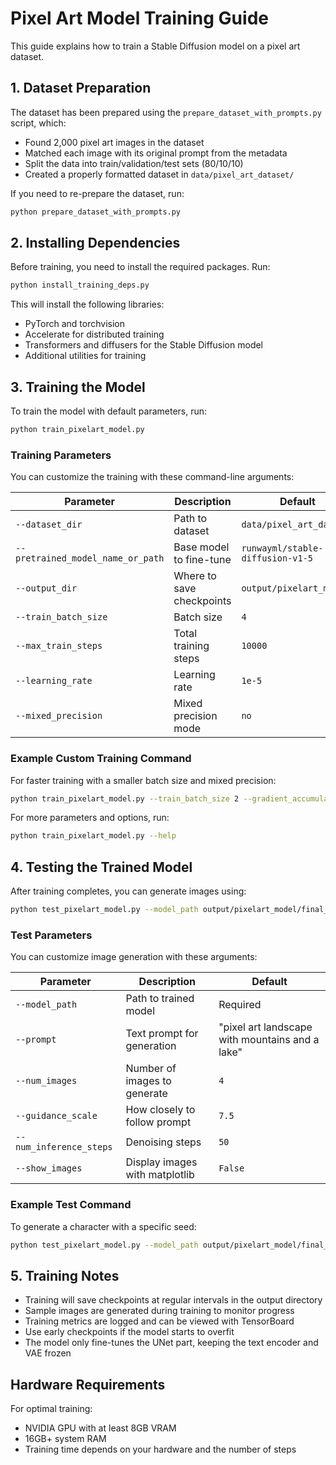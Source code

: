 # Pixel Art Model Training Guide

This guide explains how to train a Stable Diffusion model on a pixel art dataset.

## 1. Dataset Preparation

The dataset has been prepared using the `prepare_dataset_with_prompts.py` script, which:
- Found 2,000 pixel art images in the dataset
- Matched each image with its original prompt from the metadata
- Split the data into train/validation/test sets (80/10/10)
- Created a properly formatted dataset in `data/pixel_art_dataset/`

If you need to re-prepare the dataset, run:
```bash
python prepare_dataset_with_prompts.py
```

## 2. Installing Dependencies

Before training, you need to install the required packages. Run:
```bash
python install_training_deps.py
```

This will install the following libraries:
- PyTorch and torchvision
- Accelerate for distributed training
- Transformers and diffusers for the Stable Diffusion model
- Additional utilities for training

## 3. Training the Model

To train the model with default parameters, run:
```bash
python train_pixelart_model.py
```

### Training Parameters

You can customize the training with these command-line arguments:

| Parameter | Description | Default |
|-----------|-------------|---------|
| `--dataset_dir` | Path to dataset | `data/pixel_art_dataset` |
| `--pretrained_model_name_or_path` | Base model to fine-tune | `runwayml/stable-diffusion-v1-5` |
| `--output_dir` | Where to save checkpoints | `output/pixelart_model` |
| `--train_batch_size` | Batch size | `4` |
| `--max_train_steps` | Total training steps | `10000` |
| `--learning_rate` | Learning rate | `1e-5` |
| `--mixed_precision` | Mixed precision mode | `no` |

### Example Custom Training Command

For faster training with a smaller batch size and mixed precision:
```bash
python train_pixelart_model.py --train_batch_size 2 --gradient_accumulation_steps 2 --mixed_precision fp16 --max_train_steps 5000
```

For more parameters and options, run:
```bash
python train_pixelart_model.py --help
```

## 4. Testing the Trained Model

After training completes, you can generate images using:

```bash
python test_pixelart_model.py --model_path output/pixelart_model/final_model --prompt "pixel art forest with a small cabin"
```

### Test Parameters

You can customize image generation with these arguments:

| Parameter | Description | Default |
|-----------|-------------|---------|
| `--model_path` | Path to trained model | Required |
| `--prompt` | Text prompt for generation | "pixel art landscape with mountains and a lake" |
| `--num_images` | Number of images to generate | `4` |
| `--guidance_scale` | How closely to follow prompt | `7.5` |
| `--num_inference_steps` | Denoising steps | `50` |
| `--show_images` | Display images with matplotlib | `False` |

### Example Test Command

To generate a character with a specific seed:
```bash
python test_pixelart_model.py --model_path output/pixelart_model/final_model --prompt "pixel art character, wizard with blue robe and staff" --seed 42 --show_images
```

## 5. Training Notes

- Training will save checkpoints at regular intervals in the output directory
- Sample images are generated during training to monitor progress
- Training metrics are logged and can be viewed with TensorBoard
- Use early checkpoints if the model starts to overfit
- The model only fine-tunes the UNet part, keeping the text encoder and VAE frozen

## Hardware Requirements

For optimal training:
- NVIDIA GPU with at least 8GB VRAM
- 16GB+ system RAM
- Training time depends on your hardware and the number of steps 